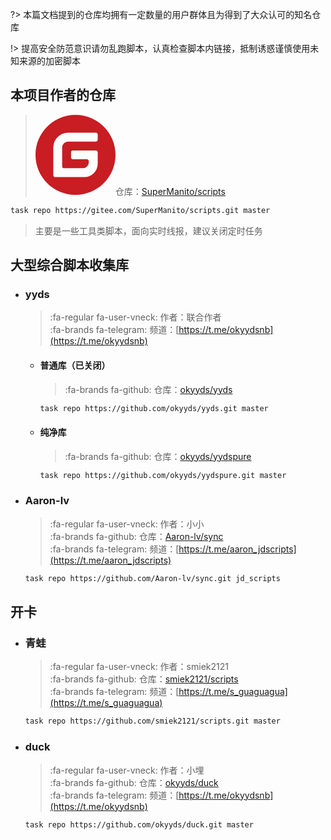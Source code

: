 ?> 本篇文档提到的仓库均拥有一定数量的用户群体且为得到了大众认可的知名仓库

!> 提高安全防范意识请勿乱跑脚本，认真检查脚本内链接，抵制诱惑谨慎使用未知来源的加密脚本


## 本项目作者的仓库

> <svg t="1646730940474" class="icon" viewBox="0 0 1024 1024" version="1.1" xmlns="http://www.w3.org/2000/svg" p-id="2208" width="128" height="128"><path d="M512 1024C229.222 1024 0 794.778 0 512S229.222 0 512 0s512 229.222 512 512-229.222 512-512 512z m259.149-568.883h-290.74a25.293 25.293 0 0 0-25.292 25.293l-0.026 63.206c0 13.952 11.315 25.293 25.267 25.293h177.024c13.978 0 25.293 11.315 25.293 25.267v12.646a75.853 75.853 0 0 1-75.853 75.853h-240.23a25.293 25.293 0 0 1-25.267-25.293V417.203a75.853 75.853 0 0 1 75.827-75.853h353.946a25.293 25.293 0 0 0 25.267-25.292l0.077-63.207a25.293 25.293 0 0 0-25.268-25.293H417.152a189.62 189.62 0 0 0-189.62 189.645V771.15c0 13.977 11.316 25.293 25.294 25.293h372.94a170.65 170.65 0 0 0 170.65-170.65V480.384a25.293 25.293 0 0 0-25.293-25.267z" fill="#C71D23" p-id="2209"></path></svg>仓库：[SuperManito/scripts](https://gitee.com/SuperManito/scripts/tree/master)
```bash
task repo https://gitee.com/SuperManito/scripts.git master
```
> 主要是一些工具类脚本，面向实时线报，建议关闭定时任务

## 大型综合脚本收集库

  - ### yyds

    > :fa-regular fa-user-vneck: 作者：联合作者 \
    > :fa-brands fa-telegram: 频道：[https://t.me/okyydsnb](https://t.me/okyydsnb)

    - #### 普通库（已关闭）

      > :fa-brands fa-github: 仓库：[okyyds/yyds](https://github.com/okyyds/yyds/tree/master)
        ```bash
      task repo https://github.com/okyyds/yyds.git master
      ```

    - #### 纯净库

      > :fa-brands fa-github: 仓库：[okyyds/yydspure](https://github.com/okyyds/yydspure/tree/master)
      ```bash
      task repo https://github.com/okyyds/yydspure.git master
      ```

  - ### Aaron-lv

    > :fa-regular fa-user-vneck: 作者：小小\
    > :fa-brands fa-github: 仓库：[Aaron-lv/sync](https://github.com/Aaron-lv/sync/tree/jd_scripts)\
    > :fa-brands fa-telegram: 频道：[https://t.me/aaron_jdscripts](https://t.me/aaron_jdscripts)
    ```bash
    task repo https://github.com/Aaron-lv/sync.git jd_scripts
    ```

## 开卡

  - ### 青蛙

    > :fa-regular fa-user-vneck: 作者：smiek2121\
    > :fa-brands fa-github: 仓库：[smiek2121/scripts](https://github.com/smiek2121/scripts/tree/master)\
    > :fa-brands fa-telegram: 频道：[https://t.me/s_guaguagua](https://t.me/s_guaguagua)
    ```bash
    task repo https://github.com/smiek2121/scripts.git master
    ```

  - ### duck

    > :fa-regular fa-user-vneck: 作者：小埋\
    > :fa-brands fa-github: 仓库：[okyyds/duck](https://github.com/okyyds/duck/tree/master)\
    > :fa-brands fa-telegram: 频道：[https://t.me/okyydsnb](https://t.me/okyydsnb)
    ```bash
    task repo https://github.com/okyyds/duck.git master
    ```
